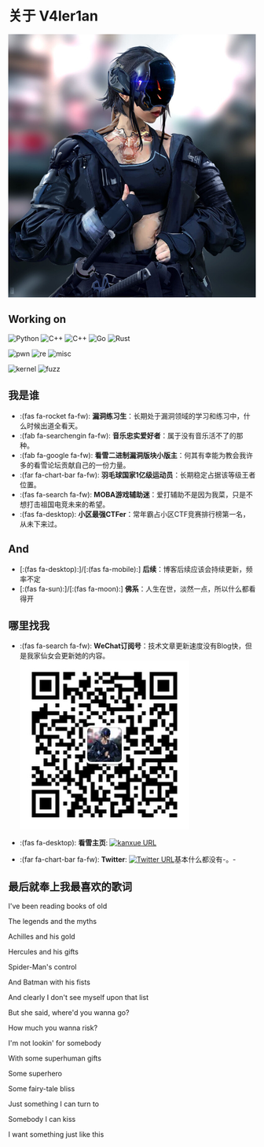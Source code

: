 # 关于 V4ler1an


![Hugo 主题 LoveIt](/images/cyber5.jpeg " ")

## Working on

![Python](https://img.shields.io/badge/-Python-gray?style=flat-square&logo=python)
![C++](https://img.shields.io/badge/-c-gray?style=flat-square&logo=c)
![C++](https://img.shields.io/badge/-cpp-gray?style=flat-square&logo=c)
![Go](https://img.shields.io/badge/-go-gray?style=flat-square&logo=go)
![Rust](https://img.shields.io/badge/-rust-gray?style=flat-square&logo=rust)

![pwn](https://img.shields.io/badge/Pwn-CTF-lightgrey?style=flat-square&logo=pwn)
![re](https://img.shields.io/badge/Reverse-CTF-lightgrey?style=flat-square&logo=reverse)
![misc](https://img.shields.io/badge/Misc-CTF-lightgrey?style=flat-square&logo=misc)


![kernel](https://img.shields.io/badge/Kernel-Linux-orange?style=flat-square&logo=kernel)
![fuzz](https://img.shields.io/badge/Fuzzing-Protocol-orange?style=flat-square&logo=fuzz)

## 我是谁

* :(fas fa-rocket fa-fw): **漏洞练习生**：长期处于漏洞领域的学习和练习中，什么时候出道全看天。
* :(fab fa-searchengin fa-fw): **音乐忠实爱好者**：属于没有音乐活不了的那种。
* :(fab fa-google fa-fw): **看雪二进制漏洞版块小版主**：何其有幸能为教会我许多的看雪论坛贡献自己的一份力量。
* :(far fa-chart-bar fa-fw): **羽毛球国家1亿级运动员**：长期稳定占据该等级王者位置。
* :(fas fa-search fa-fw): **MOBA游戏辅助迷**：爱打辅助不是因为我菜，只是不想打击祖国电竞未来的希望。
* :(fas fa-desktop): **小区最强CTFer**：常年霸占小区CTF竞赛排行榜第一名，从未下来过。

## And

* [:(fas fa-desktop):]/[:(fas fa-mobile):] **后续**：博客后续应该会持续更新，频率不定
* [:(fas fa-sun):]/[:(fas fa-moon):] **佛系**：人生在世，淡然一点，所以什么都看得开

## 哪里找我

* :(fas fa-search fa-fw): **WeChat订阅号**：技术文章更新速度没有Blog快，但是我家仙女会更新她的内容。
  ![Alt text](/images/wechat.jpg "有毒的猫")

* :(fas fa-desktop): **看雪主页**: [![kanxue URL](https://img.shields.io/badge/%E6%9C%89%E6%AF%92-%E7%9C%8B%E9%9B%AA%E8%AE%BA%E5%9D%9B-lightgrey)](https://bbs.pediy.com/user-home-779730.htm)
* :(far fa-chart-bar fa-fw): **Twitter**: [![Twitter URL](https://img.shields.io/twitter/url?label=v4ler1an%20%7C%20Twitter&style=social&url=https%3A%2F%2Fshields.io)](https://twitter.com/YaoyaoShaw)基本什么都没有-。-

## 最后就奉上我最喜欢的歌词

I've been reading books of old <br/>  

The legends and the myths<br/> 

Achilles and his gold<br/>

Hercules and his gifts<br/>

Spider-Man's control<br/>

And Batman with his fists<br/> 

And clearly I don't see myself upon that list<br/>

But she said, where'd you wanna go?<br/>  

How much you wanna risk?  <br/> 

I'm not lookin' for somebody  <br/> 

With some superhuman gifts  <br/> 

Some superhero  <br/> 

Some fairy-tale bliss<br/>   

Just something I can turn to<br/>   

Somebody I can kiss  <br/> 

I want something just like this<br/>
